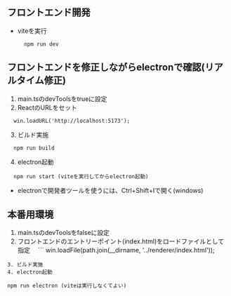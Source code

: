 ## フロントエンド開発
- viteを実行
  ```
    npm run dev
  ```

## フロントエンドを修正しながらelectronで確認(リアルタイム修正)
1. main.tsのdevToolsをtrueに設定
2. ReactのURLをセット
  ```
    win.loadURL('http://localhost:5173'); 
  ```
3. ビルド実施
  ```
    npm run build
  ```
4. electron起動
  ```
    npm run start (viteを実行してからelectron起動)
  ```
- electronで開発者ツールを使うには、Ctrl+Shift+Iで開く(windows)

## 本番用環境
1. main.tsのdevToolsをfalseに設定
2. フロントエンドのエントリーポイント(index.html)をロードファイルとして指定
　```
    win.loadFile(path.join(__dirname, '../renderer/index.html'));
  ```
3. ビルド実施
4. electron起動
  ```
    npm run electron (viteは実行しなくてよい)
  ```  

